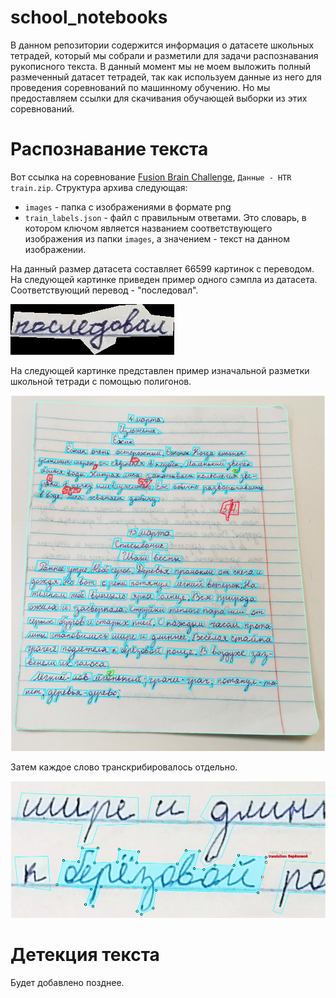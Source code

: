 # school_notebooks

В данном репозитории содержится информация о датасете школьных тетрадей, который мы собрали 
и разметили для задачи распознавания рукописного текста. В данный момент мы не моем выложить 
полный размеченный датасет тетрадей, так как используем данные из него для проведения 
соревнований по машинному обучению. Но мы предоставляем ссылки для скачивания обучающей выборки из этих соревнований.

# Распознавание текста

Вот ссылка на соревнование [Fusion Brain Challenge](https://dsworks.ru/champs/fb5778a8-94e9-46de-8bad-aa2c83a755fb), `Данные - HTR train.zip`. Структура архива следующая:
* ```images``` - папка с изображениями в формате png
* ```train_labels.json``` - файл с правильным ответами. Это словарь, в котором ключом является названием
соответствующего изображения из папки ```images```, а значением - текст на данном изображении.

На данный размер датасета составляет 66599 картинок с переводом. На следующей картинке приведен
пример одного сэмпла из датасета. Соответствующий перевод - "последовал".

![image](pics/460.png)

На следующей картинке представлен пример изначальной разметки школьной тетради  с помощью полигонов.

![image](pics/razmetka_list.png)

Затем каждое слово транскрибировалось отдельно.

![image](pics/razmetka_word.png)

# Детекция текста


Будет добавлено позднее.
